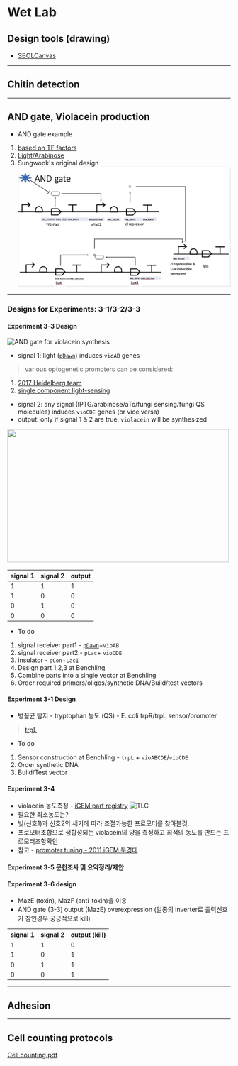 # Wet Lab
## Design tools (drawing)
* [SBOLCanvas](https://pubs.acs.org/doi/10.1021/acssynbio.1c00096)
---

## Chitin detection
---

## AND gate, Violacein production
* AND gate example
1. [based on TF factors](https://bmcgenomics.biomedcentral.com/articles/10.1186/1471-2164-11-S4-S16)
2. [Light/Arabinose](https://pubs.acs.org/doi/10.1021/acssynbio.8b00280)
3. Sungwook's original design
![sungwooks design](https://github.com/KUAS-Korea/KUAS-2021-igem/blob/main/AND%20gate(Light%20and%20Cell%20density).png)
---

### Designs for Experiments: 3-1/3-2/3-3 

#### Experiment 3-3 Design
![AND gate for violacein synthesis](https://user-images.githubusercontent.com/14289498/131956796-8ce9716c-a63b-43da-aae1-c37b9866843e.png)
* signal 1: light ([`pDawn`](https://www.sciencedirect.com/science/article/pii/S0022283612000113)) induces `vioAB` genes
>various optogenetic promoters can be considered:
1. [2017 Heidelberg team](http://2017.igem.org/Team:Heidelberg/Optogenetics) 
2. [single component light-sensing](https://academic.oup.com/nar/article/48/6/e33/5716458)

* signal 2: any signal (IPTG/arabinose/aTc/fungi sensing/fungi QS molecules) induces `vioCDE` genes (or vice versa)
* output: only if signal 1 & 2 are true, `violacein` will be synthesized

<img src=https://2019.igem.org/wiki/images/4/42/T--Guelph--VioPathwayDevin.png width=500 height=300>

| signal 1 | signal 2 | output |
| ---- | ---- | ---- |
|1|1|1|
|1|0|0|
|0|1|0|
|0|0|0|

* To do
1. signal receiver part1 - [`pDawn`](https://www.sciencedirect.com/science/article/pii/S0022283612000113)+`vioAB`
2. signal receiver part2 - `pLac`+ `vioCDE`
3. insulator - `pCon`+`LacI`
4. Design part 1,2,3 at Benchling
5. Combine parts into a single vector at Benchling
6. Order required primers/oligos/synthetic DNA/Build/test vectors

#### Experiment 3-1 Design
* 병꼴균 탐지 - tryptophan 농도 (QS) - E. coli trpR/trpL sensor/promoter
> [trpL](http://parts.igem.org/Part:BBa_K360124)
* To do
1. Sensor construction at Benchling - `trpL` + `vioABCDE`/`vioCDE`
2. Order synthetic DNA
3. Build/Test vector

#### Experiment 3-4
* violacein 농도측정 - [iGEM part registry](http://parts.igem.org/Part:BBa_K274002:Experience)
![TLC](http://parts.igem.org/wiki/images/7/71/Tlc_%28tinal%29.jpg)
* 필요한 최소농도는?
* 빛(신호1)과 신호2의 세기에 따라 조절가능한 프로모터를 찾아볼것.
* 프로모터조합으로 생합성되는 violacein의 양을 측정하고 최적의 농도를 만드는 프로모터조합확인
* 참고 - [promoter tuning - 2011 iGEM 북경대](http://2011.igem.org/Team:Peking_R/Project/Application/VIO)

#### Experiment 3-5 문헌조사 및 요약정리/제안

#### Experiment 3-6 design
* MazE (toxin), MazF (anti-toxin)을 이용
* AND gate (3-3) output (MazE) overexpression (일종의 inverter로 출력신호가 참인경우 궁긍적으로 kill)

| signal 1 | signal 2 | output (kill) |
| ---- | ---- | ---- |
|1|1|0|
|1|0|1|
|0|1|1|
|0|0|1|

---
## Adhesion
---


## Cell counting protocols
[Cell counting.pdf](https://github.com/KUAS-Korea/KUAS-2021-igem/files/7158512/Cell.counting.pdf)

